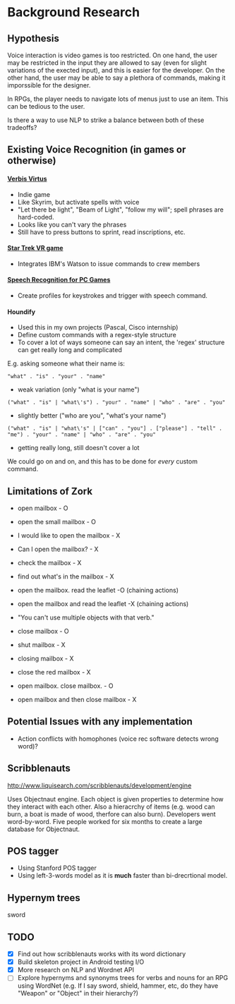 Background Research
===============

Hypothesis
------------

Voice interaction is video games is too restricted. On one hand, the user may be restricted in the input they are allowed to say (even for slight variations of the exected input), and this is easier for the developer. On the other hand, the user may be able to say a plethora of commands, making it imporssible for the designer.

In RPGs, the player needs to navigate lots of menus just to use an item. This can be tedious to the user.

Is there a way to use NLP to strike a balance between both of these tradeoffs?

Existing Voice Recognition (in games or otherwise)
---------------------

#### [Verbis Virtus](https://en.wikipedia.org/wiki/In_Verbis_Virtus)
- Indie game
- Like Skyrim, but activate spells with voice
- "Let there be light", "Beam of Light", "follow my will"; spell phrases are hard-coded.
- Looks like you can't vary the phrases
- Still have to press buttons to sprint, read inscriptions, etc.

#### [Star Trek VR game](https://www.engadget.com/2017/05/11/ibm-watson-voice-commands-to-star-trek-bridge-crew/)
- Integrates IBM's Watson to issue commands to crew members

#### [Speech Recognition for PC Games](http://www.tazti.com/speech-recognition-software-for-pc-games.html)
- Create profiles for keystrokes and trigger with speech command.

#### Houndify

- Used this in my own projects (Pascal, Cisco internship)
- Define custom commands with a regex-style structure
- To cover a lot of ways someone can say an intent, the 'regex' structure can get really long and complicated

E.g. asking someone what their name is:

```"what" . "is" . "your" . "name"```
- weak variation (only "what is your name")

```("what" . "is" | "what\'s") . "your" . "name" | "who" . "are" . "you"```
- slightly better ("who are you", "what's your name")

```("what" . "is" | "what\'s" | ["can" . "you"] . ["please"] . "tell" . "me") . "your" . "name" | "who" . "are" . "you"```
- getting really long, still doesn't cover a lot

We could go on and on, and this has to be done for *every* custom command.

Limitations of Zork
-----------------

- open mailbox - O
- open the small mailbox - O
- I would like to open the mailbox - X
- Can I open the mailbox? - X
- check the mailbox - X
- find out what's in the mailbox - X


- open the mailbox. read the leaflet -O (chaining actions)
- open the mailbox and read the leaflet -X (chaining actions)
- "You can't use multiple objects with that verb."


- close mailbox - O
- shut mailbox - X
- closing mailbox - X
- close the red mailbox - X


- open mailbox. close mailbox. - O
- open mailbox and then close mailbox - X

Potential Issues with any implementation
------------------------

- Action conflicts with homophones (voice rec software detects wrong word)?

Scribblenauts
------------------------

http://www.liquisearch.com/scribblenauts/development/engine

Uses Objectnaut engine. Each object is given properties to determine how they interact with each other. Also a hieracrchy of items (e.g. wood can burn, a boat is made of wood, therfore can also burn). Developers went word-by-word. Five people worked for six months to create a large database for Objectnaut.


POS tagger
-------------------

- Using Stanford POS tagger
- Using left-3-words model as it is __much__ faster than bi-drecrtional model.


Hypernym trees
---------------------------

sword



TODO
--------------------------
- [X] Find out how scribblenauts works with its word dictionary
- [X] Build skeleton project in Android testing I/O
- [X] More research on NLP and Wordnet API
- [ ] Explore hypernyms and synonyms trees for verbs and nouns for an RPG using WordNet (e.g. If I say sword, shield, hammer, etc, do they have "Weapon" or "Object" in their hierarchy?)